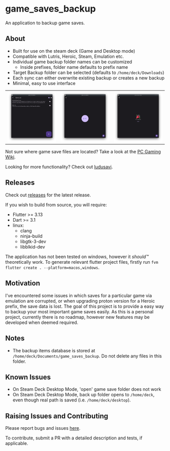 # game_saves_backup

An application to backup game saves.

## About

- Built for use on the steam deck (Game and Desktop mode)
- Compatible with Lutris, Heroic, Steam, Emulation etc.
- Individual game backup folder names can be customized
    - Inside prefixes, folder name defaults to prefix name
- Target Backup folder can be selected (defaults to `/home/deck/Downloads`)
- Each sync can either overwrite existing backup or creates a new backup
- Minimal, easy to use interface

<table>
<tr>
<td><img src="docs/screenshot1.png"></td>
<td><img src="docs/screenshot2.png"></td>
<td><img src="docs/screenshot3.png"></td>
</tr>
</table>

Not sure where game save files are located? Take a look at the [PC Gaming Wiki](https://www.pcgamingwiki.com/).

Looking for more functionality? Check out [ludusavi](https://github.com/mtkennerly/ludusavi).

## Releases

Check out [releases](https://github.com/defuncart/game_saves_backup/releases) for the latest release.

If you wish to build from source, you will require:

- Flutter >= 3.13
- Dart >= 3.1
- linux:
    - clang
    - ninja-build
    - libgtk-3-dev
    - libblkid-dev

The application has not been tested on windows, however it *should™* theoretically work. To generate relevant flutter project files, firstly run `fvm flutter create . --platform=macos,windows`.

## Motivation

I've encountered some issues in which saves for a particular game via emulation are corrupted, or when upgrading proton version for a Heroic prefix, the save data is lost. The goal of this project is to provide a easy way to backup your most important game saves easily. As this is a personal project, currently there is no roadmap, however new features may be developed when deemed required.

## Notes

- The backup items database is stored at `/home/deck/Documents/game_saves_backup`. Do not delete any files in this folder.

## Known Issues

- On Steam Deck Desktop Mode, 'open' game save folder does not work
- On Steam Deck Desktop Mode, back up folder opens to `/home/deck`, even though real path is saved (i.e. `/home/deck/desktop`).

## Raising Issues and Contributing

Please report bugs and issues [here](https://github.com/defuncart/game_saves_backup/issues).

To contribute, submit a PR with a detailed description and tests, if applicable.
